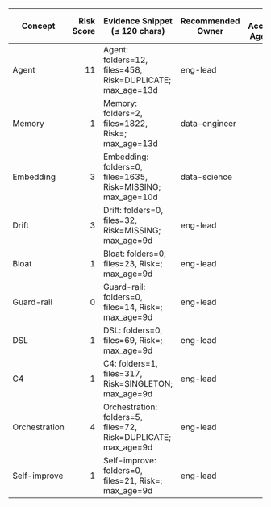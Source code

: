 | Concept | Risk Score | Evidence Snippet (≤ 120 chars) | Recommended Owner | Max Acceptable Age (days) |
|---|---:|---|---|---:|
| Agent | 11 | Agent: folders=12, files=458, Risk=DUPLICATE; max_age=13d | eng-lead | 30 |
| Memory | 1 | Memory: folders=2, files=1822, Risk=; max_age=13d | data-engineer | 30 |
| Embedding | 3 | Embedding: folders=0, files=1635, Risk=MISSING; max_age=10d | data-science | 30 |
| Drift | 3 | Drift: folders=0, files=32, Risk=MISSING; max_age=9d | eng-lead | 30 |
| Bloat | 1 | Bloat: folders=0, files=23, Risk=; max_age=9d | eng-lead | 30 |
| Guard-rail | 0 | Guard-rail: folders=0, files=14, Risk=; max_age=9d | eng-lead | 30 |
| DSL | 1 | DSL: folders=0, files=69, Risk=; max_age=9d | eng-lead | 30 |
| C4 | 1 | C4: folders=1, files=317, Risk=SINGLETON; max_age=9d | eng-lead | 30 |
| Orchestration | 4 | Orchestration: folders=5, files=72, Risk=DUPLICATE; max_age=9d | eng-lead | 30 |
| Self-improve | 1 | Self-improve: folders=0, files=21, Risk=; max_age=9d | eng-lead | 30 |
